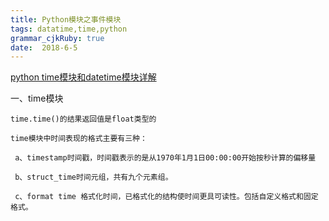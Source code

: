 ```yaml
---
title: Python模块之事件模块
tags: datatime,time,python
grammar_cjkRuby: true
date:  2018-6-5
---
```



[python time模块和datetime模块详解](https://www.cnblogs.com/tkqasn/p/6001134.html)

一、time模块

	time.time()的结果返回值是float类型的
	
	time模块中时间表现的格式主要有三种：
	
	 a、timestamp时间戳，时间戳表示的是从1970年1月1日00:00:00开始按秒计算的偏移量
	 
	 b、struct_time时间元组，共有九个元素组。
	 
	 c、format time 格式化时间，已格式化的结构使时间更具可读性。包括自定义格式和固定格式。
	 
